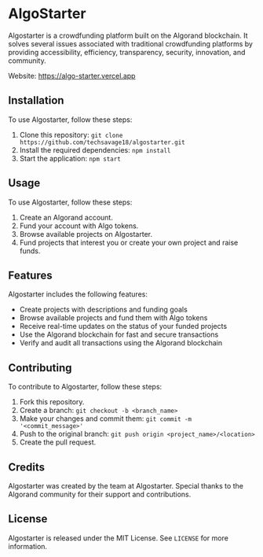 # AlgoStarter

Algostarter is a crowdfunding platform built on the Algorand blockchain. It solves several issues associated with traditional crowdfunding platforms by providing accessibility, efficiency, transparency, security, innovation, and community.

Website: https://algo-starter.vercel.app

## Installation

To use Algostarter, follow these steps:

1. Clone this repository: `git clone https://github.com/techsavage18/algostarter.git`
2. Install the required dependencies: `npm install`
3. Start the application: `npm start`

## Usage

To use Algostarter, follow these steps:

1. Create an Algorand account.
2. Fund your account with Algo tokens.
3. Browse available projects on Algostarter.
4. Fund projects that interest you or create your own project and raise funds.

## Features

Algostarter includes the following features:

- Create projects with descriptions and funding goals
- Browse available projects and fund them with Algo tokens
- Receive real-time updates on the status of your funded projects
- Use the Algorand blockchain for fast and secure transactions
- Verify and audit all transactions using the Algorand blockchain

## Contributing

To contribute to Algostarter, follow these steps:

1. Fork this repository.
2. Create a branch: `git checkout -b <branch_name>`
3. Make your changes and commit them: `git commit -m '<commit_message>'`
4. Push to the original branch: `git push origin <project_name>/<location>`
5. Create the pull request.

## Credits

Algostarter was created by the team at Algostarter. Special thanks to the Algorand community for their support and contributions.

## License

Algostarter is released under the MIT License. See `LICENSE` for more information.


